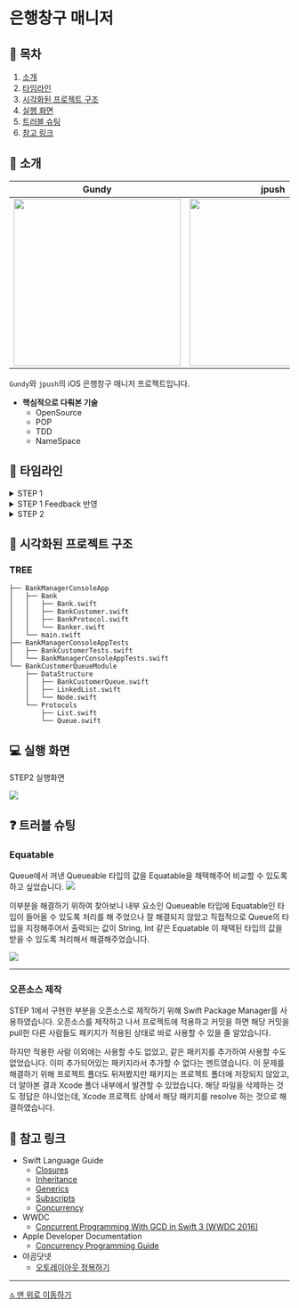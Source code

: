 # 은행창구 매니저

## 📖 목차
1. [소개](#-소개)
2. [타임라인](#-타임라인)
3. [시각화된 프로젝트 구조](#-시각화된-프로젝트-구조)
4. [실행 화면](#-실행-화면)
5. [트러블 슈팅](#-트러블-슈팅)
6. [참고 링크](#-참고-링크)

## 🌱 소개

|Gundy|jpush|
|:-:|:-:|
|<img src="https://i.imgur.com/od5Wj9n.png" width = 300/>|<img src="https://avatars.githubusercontent.com/u/82566116?v=4" width = 300/>|

`Gundy`와 `jpush`의 iOS 은행창구 매니저 프로젝트입니다.

- **핵심적으로 다뤄본 기술**
    - OpenSource
    - POP
    - TDD
    - NameSpace

## 📆 타임라인

<details>
<summary>STEP 1</summary>

221101 
    
- LinkedList, Node, BankcustomerQueue 생성
- BankcustomerQueue 타입 내부 stub 구현
    - enqueue, dequeue, isEmpty, peek, clear   
- LinkedList 내부 stub 구현
    - head, tail, pushLast, popFirst, clear, peek, isEmpty
- UnitTest 작성
</details>

<details>
<summary>STEP 1 Feedback 반영</summary>

221103
    
- 테스트 케이스 추가
- Queue의 Generic 설정
</details>

<details>
<summary>STEP 2</summary>

221104
    
- STEP 1에서 구현한 BancCustomerQueue를 SPM으로 제작하여 프로젝트에 추가
- BankCustomer 생성
- BankProtocol 생성
- Bank 생성 및 구현
    - BankProtocol 채택
    - 메서드 구현
        - open, floatingMenu, work, close, init
    - 중첩타입으로 Constant 구현
</details>
    
## 👀 시각화된 프로젝트 구조

### TREE

```
├── BankManagerConsoleApp
│   ├── Bank
│   │   ├── Bank.swift
│   │   ├── BankCustomer.swift
│   │   ├── BankProtocol.swift
│   │   └── Banker.swift
│   └── main.swift
├── BankManagerConsoleAppTests
│   ├── BankCustomerTests.swift
│   └── BankManagerConsoleAppTests.swift
└── BankCustomerQueueModule
    ├── DataStructure
    │   ├── BankCustomerQueue.swift
    │   ├── LinkedList.swift
    │   └── Node.swift
    └── Protocols
        ├── List.swift
        └── Queue.swift
```

## 💻 실행 화면

STEP2 실행화면

![](https://i.imgur.com/Uv04ICE.gif)

## ❓ 트러블 슈팅

### Equatable
Queue에서 꺼낸 Queueable 타입의 값을 Equatable을 채택해주어 비교할 수 있도록 하고 싶었습니다.
![](https://i.imgur.com/VoYAGwz.png)

이부분을 해결하기 위하여 찾아보니 내부 요소인 Queueable 타입에 Equatable인 타입이 들어올 수 있도록 처리를 해 주었으나 잘 해결되지 않았고 직접적으로 Queue의 타입을 지정해주어서 출력되는 값이 String, Int 같은 Equatable 이 채택된 타입의 값을 받을 수 있도록 처리해서 해결해주었습니다.

![](https://i.imgur.com/C1wMhZ5.png)

---
        
### 오픈소스 제작
STEP 1에서 구현한 부분을 오픈소스로 제작하기 위해 Swift Package Manager를 사용하였습니다. 오픈소스를 제작하고 나서 프로젝트에 적용하고 커밋을 하면 해당 커밋을 pull한 다른 사람들도 패키지가 적용된 상태로 바로 사용할 수 있을 줄 알았습니다. 

하지만 적용한 사람 이외에는 사용할 수도 없었고, 같은 패키지를 추가하여 사용할 수도 없었습니다. 이미 추가되어있는 패키지라서 추가할 수 없다는 멘트였습니다. 이 문제를 해결하기 위해 프로젝트 폴더도 뒤져봤지만 패키지는 프로젝트 폴더에 저장되지 않았고, 더 알아본 결과 Xcode 폴더 내부에서 발견할 수 있었습니다. 해당 파일을 삭제하는 것도 정답은 아니었는데, Xcode 프로젝트 상에서 해당 패키지를 resolve 하는 것으로 해결하였습니다.
        
## 🔗 참고 링크

- Swift Language Guide
    - [Closures](https://docs.swift.org/swift-book/LanguageGuide/Closures.html)
    - [Inheritance](https://docs.swift.org/swift-book/LanguageGuide/Inheritance.html)
    - [Generics](https://docs.swift.org/swift-book/LanguageGuide/Generics.html)
    - [Subscripts](https://docs.swift.org/swift-book/LanguageGuide/Subscripts.html)
    - [Concurrency](https://docs.swift.org/swift-book/LanguageGuide/Concurrency.html)
- WWDC
    - [Concurrent Programming With GCD in Swift 3 (WWDC 2016)](https://developer.apple.com/videos/play/wwdc2019/257/)
- Apple Developer Documentation
    - [Concurrency Programming Guide](https://developer.apple.com/library/archive/documentation/General/Conceptual/ConcurrencyProgrammingGuide/Introduction/Introduction.html)
- 야곰닷넷
    - [오토레이아웃 정복하기](https://yagom.net/courses/autolayout/)

---

[🔝 맨 위로 이동하기](#은행창구-매니저)
